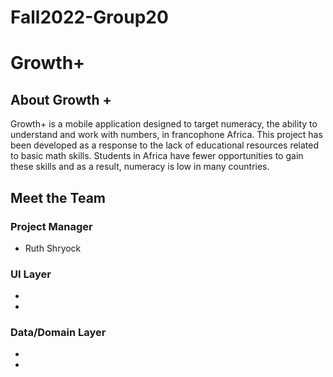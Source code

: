 # Fall2022-Group20
# Growth+

## About Growth +
Growth+ is a mobile application designed to target numeracy, 
the ability to understand and work with numbers, in francophone Africa. 
This project has been developed as a response to the lack of educational resources related to basic math skills. 
Students in Africa have fewer opportunities to gain these skills and as a result, numeracy is low in many countries.

## Meet the Team

### Project Manager
* Ruth Shryock 

### UI Layer
* 
* 

### Data/Domain Layer
* 
*
